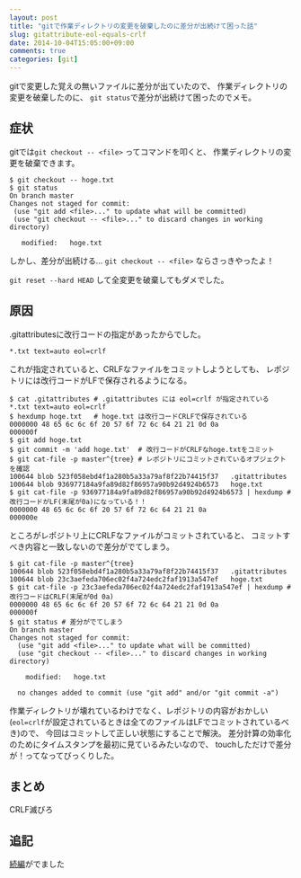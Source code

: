 ```yaml
---
layout: post
title: "gitで作業ディレクトリの変更を破棄したのに差分が出続けて困った話"
slug: gitattribute-eol-equals-crlf
date: 2014-10-04T15:05:00+09:00
comments: true
categories: [git]
---
```


gitで変更した覚えの無いファイルに差分が出ていたので、
作業ディレクトリの変更を破棄したのに、
`git status`で差分が出続けて困ったのでメモ。

<!-- More -->

## 症状

gitでは`git checkout -- <file>` ってコマンドを叩くと、
作業ディレクトリの変更を破棄できます。

``` plain
$ git checkout -- hoge.txt
$ git status
On branch master
Changes not staged for commit:
 (use "git add <file>..." to update what will be committed)
 (use "git checkout -- <file>..." to discard changes in working directory)

   modified:   hoge.txt
```

しかし、差分が出続ける...
`git checkout -- <file>` ならさっきやったよ！

`git reset --hard HEAD` して全変更を破棄してもダメでした。


## 原因

.gitattributesに改行コードの指定があったからでした。

``` plain .gitattributes
*.txt text=auto eol=crlf
```

これが指定されていると、CRLFなファイルをコミットしようとしても、
レポジトリには改行コードがLFで保存されるようになる。

``` plain
$ cat .gitattributes # .gitattributes には eol=crlf が指定されている
*.txt text=auto eol=crlf
$ hexdump hoge.txt   # hoge.txt は改行コードCRLFで保存されている
0000000 48 65 6c 6c 6f 20 57 6f 72 6c 64 21 21 0d 0a
000000f
$ git add hoge.txt
$ git commit -m 'add hoge.txt'  # 改行コードがCRLFなhoge.txtをコミット
$ git cat-file -p master^{tree} # レポジトリにコミットされているオブジェクトを確認
100644 blob 523f058ebd4f1a280b5a33a79af8f22b74415f37   .gitattributes
100644 blob 936977184a9fa89d82f86957a90b92d4924b6573   hoge.txt
$ git cat-file -p 936977184a9fa89d82f86957a90b92d4924b6573 | hexdump # 改行コードがLF(末尾が0a)になっている！！
0000000 48 65 6c 6c 6f 20 57 6f 72 6c 64 21 21 0a
000000e
```

ところがレポジトリ上にCRLFなファイルがコミットされていると、
コミットすべき内容と一致しないので差分がでてしまう。

``` plain
$ git cat-file -p master^{tree}
100644 blob 523f058ebd4f1a280b5a33a79af8f22b74415f37   .gitattributes
100644 blob 23c3aefeda706ec02f4a724edc2faf1913a547ef   hoge.txt
$ git cat-file -p 23c3aefeda706ec02f4a724edc2faf1913a547ef | hexdump # 改行コードはCRLF(末尾が0d 0a)
0000000 48 65 6c 6c 6f 20 57 6f 72 6c 64 21 21 0d 0a
000000f
$ git status # 差分がでてしまう
On branch master
Changes not staged for commit:
  (use "git add <file>..." to update what will be committed)
  (use "git checkout -- <file>..." to discard changes in working directory)

	modified:   hoge.txt

  no changes added to commit (use "git add" and/or "git commit -a")
```

作業ディレクトリが壊れているわけでなく、レポジトリの内容がおかしい(`eol=crlf`が設定されているときは全てのファイルはLFでコミットされているべき)ので、
今回はコミットして正しい状態にすることで解決。
差分計算の効率化のためにタイムスタンプを最初に見ているみたいなので、
touchしただけで差分が！ってなってびっくりした。

## まとめ

CRLF滅びろ

## 追記

[続編](http://shogo82148.github.io/blog/2014/10/21/git-case-sensitivity/)がでました
